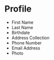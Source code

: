 # Profile

- First Name
- Last Name
- Birthdate
- Address Collection
- Phone Number
- Email Address
- Photo